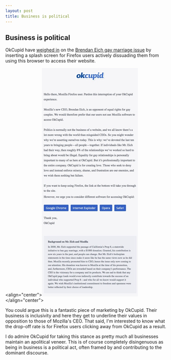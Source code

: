 ```yaml
---
layout: post
title: Business is political
---
```


## Business is political

OkCupid have [weighed in](http://valleywag.gawker.com/okcupid-blocks-firefox-over-anti-gay-ceo-1555611770) on the [Brendan Eich gay marriage issue](https://brendaneich.com/2014/03/inclusiveness-at-mozilla/) by inserting a splash screen for Firefox users actively dissuading them from using this browser to access their website.

<align="center">[![OkCupid Firefox splash screen](/assets/images-inline/okcupid.jpg)](/assets/images-original/okcupid-original.jpg)</align="center">

You could argue this is a fantastic piece of marketing by OkCupid. Their business is inclusivity and here they get to underline their values in opposition to those of Mozilla's CEO. That said, I'm interested to know what the drop-off rate is for Firefox users clicking away from OkCupid as a result.

I do admire OkCupid for taking this stance as pretty much all businesses maintain an apolitical veneer. This is of course completely disingenuous as being in business is a political act, often framed by and contributing to the dominant discourse.